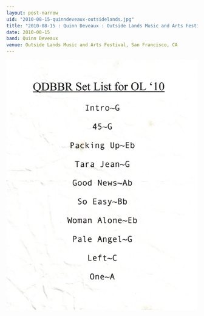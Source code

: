 ```yaml
---
layout: post-narrow
uid: "2010-08-15-quinndeveaux-outsidelands.jpg"
title: "2010-08-15 : Quinn Deveaux : Outside Lands Music and Arts Festival, San Francisco, CA"
date: 2010-08-15
band: Quinn Deveaux
venue: Outside Lands Music and Arts Festival, San Francisco, CA
---
```


<div class="showcase">
  <img src="/img/2010/08/20100815-QuinnDeveaux-OutsideLands.jpg" alt="2010-08-15-quinndeveaux-outsidelands.jpg">
</div>
